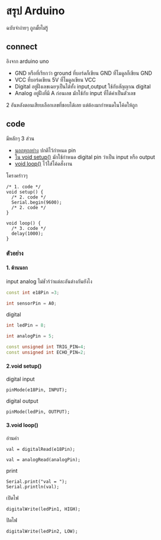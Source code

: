 # สรุป Arduino

ฉบับจำง่ายๆ ถูกมั้ยไม่รู้

## connect
อิงจาก arduino uno
- GND หรือที่เรียกว่า ground ที่บอร์ดก็เขียน GND ที่โมดูลก็เขียน GND
- VCC ที่บอร์ดเขียน 5V ที่โมดูลเขียน VCC
- Digital อยู่ฝั่งเลขเฉยๆเป็นได้ทั้ง input,output ใช้กับสัญญาณ digital
- Analog อยู่ฝั่งที่มี A ก่อนเลข มักใช้กับ input ที่ได้ค่าเป็นตัวเลข

2 อันหลังตอนเสียบเลือกเลขที่ชอบได้เลย แต่ต้องมากำหนดในโค้ดให้ถูก

## code
มีหลักๆ 3 ส่วน
- [นอกทุกอย่าง](####1.-ด้านนอก) ปกติไว้กำหนด pin
- [ใน void setup()](####2.void-setup()) มักใช้กำหนด digital pin ว่าเป็น input หรือ output
- [void loop()](####3.void-loop()) ไว้ใส่โค้ดสั่งงาน

โครงคร่าวๆ
```
/* 1. code */
void setup() {
  /* 2. code */
  Serial.begin(9600);
  /* 2. code */
}

void loop() {
  /* 3. code */
  delay(1000);
}
```
### ตัวอย่าง
#### 1. ด้านนอก
input analog ไม่ชัวร์ว่าแต่ละอันต่างกันยังไง
```C++
const int e18Pin =3;
```
```C++
int sensorPin = A0;
```
digital
```C++
int ledPin = 8;
```
```C++
int analogPin = 5;
```
```C++
const unsigned int TRIG_PIN=4;
const unsigned int ECHO_PIN=2;
```
#### 2.void setup()
digital input
```
pinMode(e18Pin, INPUT);
```
digital output
```
pinMode(ledPin, OUTPUT);
```
#### 3.void loop()
อ่านค่า
```
val = digitalRead(e18Pin);
```
```
val = analogRead(analogPin);
```
print
```
Serial.print("val = ");
Serial.println(val);
```
เปิดไฟ
```
digitalWrite(ledPin1, HIGH);
```
ปิดไฟ
```
digitalWrite(ledPin2, LOW);
```